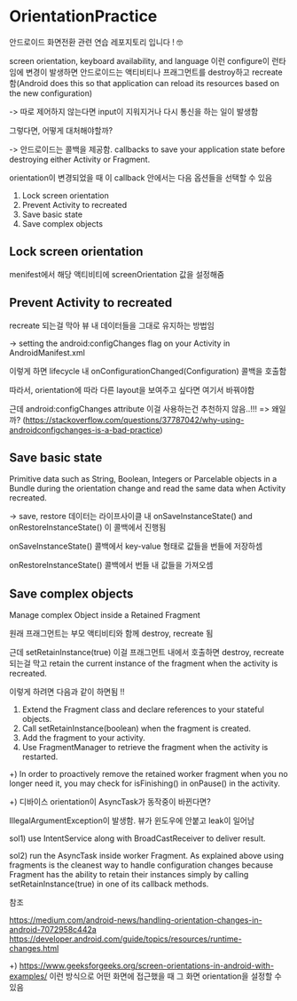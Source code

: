 # OrientationPractice
안드로이드 화면전환 관련 연습 레포지토리 입니다 ! 🤓

screen orientation, keyboard availability, and language 이런 configure이 런타임에 변경이 발생하면 안드로이드는 액티비티나 프래그먼트를 destroy하고 recreate함(Android does this so that application can reload its resources based on the new configuration)

-> 따로 제어하지 않는다면 input이 지워지거나 다시 통신을 하는 일이 발생함

그렇다면, 어떻게 대처해야할까?

-> 안드로이드는 콜백을 제공함. callbacks to save your application state before destroying either Activity or Fragment.

orientation이 변경되었을 때 이 callback 안에서는 다음 옵션들을 선택할 수 있음
1. Lock screen orientation
2. Prevent Activity to recreated
3. Save basic state
4. Save complex objects

## Lock screen orientation
menifest에서 해당 액티비티에 screenOrientation 값을 설정해줌
## Prevent Activity to recreated
recreate 되는걸 막아 뷰 내 데이터들을 그대로 유지하는 방법임

-> setting the android:configChanges flag on your Activity in AndroidManifest.xml

이렇게 하면 lifecycle 내 onConfigurationChanged(Configuration) 콜백을 호출함

따라서, orientation에 따라 다른 layout을 보여주고 싶다면 여기서 바꿔야함

근데 android:configChanges attribute 이걸 사용하는건 추천하지 않음..!!! => 왜일까? (https://stackoverflow.com/questions/37787042/why-using-androidconfigchanges-is-a-bad-practice)
## Save basic state
Primitive data such as String, Boolean, Integers or Parcelable objects in a Bundle during the orientation change and read the same data when Activity recreated.

-> save, restore 데이터는 라이프사이클 내 onSaveInstanceState() and onRestoreInstanceState() 이 콜백에서 진행됨

onSaveInstanceState() 콜백에서 key-value 형태로 값들을 번들에 저장하셈

onRestoreInstanceState() 콜백에서 번들 내 값들을 가져오셈
## Save complex objects
Manage complex Object inside a Retained Fragment

원래 프래그먼트는 부모 액티비티와 함께 destroy, recreate 됨

근데 setRetainInstance(true) 이걸 프래그먼트 내에서 호출하면 destroy, recreate 되는걸 막고 retain the current instance of the fragment when the activity is recreated.

이렇게 하려면 다음과 같이 하면됨 !!
1. Extend the Fragment class and declare references to your stateful objects.
2. Call setRetainInstance(boolean) when the fragment is created.
3. Add the fragment to your activity.
4. Use FragmentManager to retrieve the fragment when the activity is restarted.

+) In order to proactively remove the retained worker fragment when you no longer need it, you may check for isFinishing() in onPause() in the activity.

+) 디바이스 orientation이 AsyncTask가 동작중이 바뀐다면?

IllegalArgumentException이 발생함. 뷰가 윈도우에 안붙고 leak이 일어남

sol1) use IntentService along with BroadCastReceiver to deliver result.

sol2) run the AsyncTask inside worker Fragment. As explained above using fragments is the cleanest way to handle configuration changes because Fragment has the ability to retain their instances simply by calling setRetainInstance(true) in one of its callback methods.

참조

https://medium.com/android-news/handling-orientation-changes-in-android-7072958c442a
https://developer.android.com/guide/topics/resources/runtime-changes.html

+)
https://www.geeksforgeeks.org/screen-orientations-in-android-with-examples/
이런 방식으로 어떤 화면에 접근했을 때 그 화면 orientation을 설정할 수 있음
